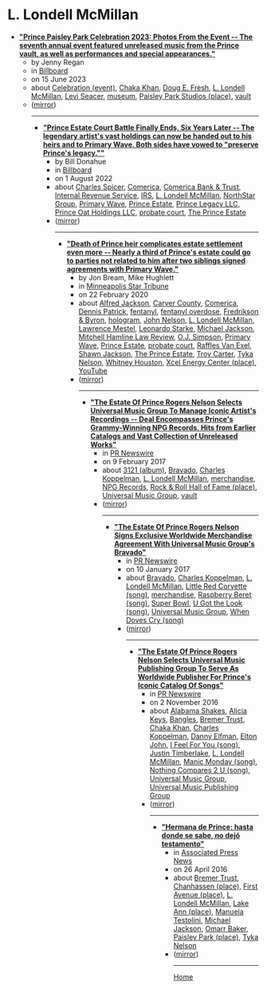 # L. Londell McMillan

 - [**"Prince Paisley Park Celebration 2023: Photos From the Event -- The seventh annual event featured unreleased music from the Prince vault, as well as performances and special appearances."**](https://www.billboard.com/photos/prince-paisley-park-celebration-2023-photos-1235355324/)<ul><li>by Jenny Regan</li><li>in [Billboard](https://www.billboard.com/)</li><li>on 15 June 2023</li><li>about [Celebration (event)](../../topics/event/celebration/index.md), [Chaka Khan](../../topics/chaka-khan/index.md), [Doug E. Fresh](../../topics/doug-e-fresh/index.md), [L. Londell McMillan](../../topics/l-londell-mcmillan/index.md), [Levi Seacer](../../topics/levi-seacer/index.md), [museum](../../topics/museum/index.md), [Paisley Park Studios (place)](../../topics/place/paisley-park-studios/index.md), [vault](../../topics/vault/index.md)</li><li>([mirror](https://web.archive.org/web/*/https://www.billboard.com/photos/prince-paisley-park-celebration-2023-photos-1235355324/))</li><ul>

----

 - [**"Prince Estate Court Battle Finally Ends, Six Years Later -- The legendary artist's vast holdings can now be handed out to his heirs and to Primary Wave. Both sides have vowed to "preserve Prince's legacy.""**](https://www.billboard.com/pro/prince-estate-court-battle-ends-six-years/)<ul><li>by Bill Donahue</li><li>in [Billboard](https://www.billboard.com/)</li><li>on 1 August 2022</li><li>about [Charles Spicer](../../topics/charles-spicer/index.md), [Comerica](../../topics/comerica/index.md), [Comerica Bank & Trust](../../topics/comerica-bank-trust/index.md), [Internal Revenue Service](../../topics/internal-revenue-service/index.md), [IRS](../../topics/irs/index.md), [L. Londell McMillan](../../topics/l-londell-mcmillan/index.md), [NorthStar Group](../../topics/northstar-group/index.md), [Primary Wave](../../topics/primary-wave/index.md), [Prince Estate](../../topics/prince-estate/index.md), [Prince Legacy LLC](../../topics/prince-legacy-llc/index.md), [Prince Oat Holdings LLC](../../topics/prince-oat-holdings-llc/index.md), [probate court](../../topics/probate-court/index.md), [The Prince Estate](../../topics/the-prince-estate/index.md)</li><li>([mirror](https://web.archive.org/web/*/https://www.billboard.com/pro/prince-estate-court-battle-ends-six-years/))</li><ul>

----

 - [**"Death of Prince heir complicates estate settlement even more -- Nearly a third of Prince's estate could go to parties not related to him after two siblings signed agreements with Primary Wave."**](https://www.startribune.com/untimely-death-of-prince-heir-complicates-estate-settlement-even-more/568089142/)<ul><li>by Jon Bream, Mike Hughlett</li><li>in [Minneapolis Star Tribune](https://www.startribune.com/)</li><li>on 22 February 2020</li><li>about [Alfred Jackson](../../topics/alfred-jackson/index.md), [Carver County](../../topics/carver-county/index.md), [Comerica](../../topics/comerica/index.md), [Dennis Patrick](../../topics/dennis-patrick/index.md), [fentanyl](../../topics/fentanyl/index.md), [fentanyl overdose](../../topics/fentanyl-overdose/index.md), [Fredrikson & Byron](../../topics/fredrikson-byron/index.md), [hologram](../../topics/hologram/index.md), [John Nelson](../../topics/john-nelson/index.md), [L. Londell McMillan](../../topics/l-londell-mcmillan/index.md), [Lawrence Mestel](../../topics/lawrence-mestel/index.md), [Leonardo Starke](../../topics/leonardo-starke/index.md), [Michael Jackson](../../topics/michael-jackson/index.md), [Mitchell Hamline Law Review](../../topics/mitchell-hamline-law-review/index.md), [O.J. Simpson](../../topics/o-j-simpson/index.md), [Primary Wave](../../topics/primary-wave/index.md), [Prince Estate](../../topics/prince-estate/index.md), [probate court](../../topics/probate-court/index.md), [Raffles Van Exel](../../topics/raffles-van-exel/index.md), [Shawn Jackson](../../topics/shawn-jackson/index.md), [The Prince Estate](../../topics/the-prince-estate/index.md), [Troy Carter](../../topics/troy-carter/index.md), [Tyka Nelson](../../topics/tyka-nelson/index.md), [Whitney Houston](../../topics/whitney-houston/index.md), [Xcel Energy Center (place)](../../topics/place/xcel-energy-center/index.md), [YouTube](../../topics/youtube/index.md)</li><li>([mirror](https://web.archive.org/web/*/https://www.startribune.com/untimely-death-of-prince-heir-complicates-estate-settlement-even-more/568089142/))</li><ul>

----

 - [**"The Estate Of Prince Rogers Nelson Selects Universal Music Group To Manage Iconic Artist's Recordings -- Deal Encompasses Prince's Grammy-Winning NPG Records, Hits from Earlier Catalogs and Vast Collection of Unreleased Works"**](https://www.prnewswire.com/news-releases/the-estate-of-prince-rogers-nelson-selects-universal-music-group-to-manage-iconic-artists-recordings-300404797.html)<ul><li>in [PR Newswire](https://www.prnewswire.com/)</li><li>on 9 February 2017</li><li>about [3121 (album)](../../topics/album/3121/index.md), [Bravado](../../topics/bravado/index.md), [Charles Koppelman](../../topics/charles-koppelman/index.md), [L. Londell McMillan](../../topics/l-londell-mcmillan/index.md), [merchandise](../../topics/merchandise/index.md), [NPG Records](../../topics/npg-records/index.md), [Rock & Roll Hall of Fame (place)](../../topics/place/rock-roll-hall-of-fame/index.md), [Universal Music Group](../../topics/universal-music-group/index.md), [vault](../../topics/vault/index.md)</li><li>([mirror](https://web.archive.org/web/*/https://www.prnewswire.com/news-releases/the-estate-of-prince-rogers-nelson-selects-universal-music-group-to-manage-iconic-artists-recordings-300404797.html))</li><ul>

----

 - [**"The Estate Of Prince Rogers Nelson Signs Exclusive Worldwide Merchandise Agreement With Universal Music Group's Bravado"**](https://www.prnewswire.com/news-releases/the-estate-of-prince-rogers-nelson-signs-exclusive-worldwide-merchandise-agreement-with-universal-music-groups-bravado-300388893.html)<ul><li>in [PR Newswire](https://www.prnewswire.com/)</li><li>on 10 January 2017</li><li>about [Bravado](../../topics/bravado/index.md), [Charles Koppelman](../../topics/charles-koppelman/index.md), [L. Londell McMillan](../../topics/l-londell-mcmillan/index.md), [Little Red Corvette (song)](../../topics/song/little-red-corvette/index.md), [merchandise](../../topics/merchandise/index.md), [Raspberry Beret (song)](../../topics/song/raspberry-beret/index.md), [Super Bowl](../../topics/super-bowl/index.md), [U Got the Look (song)](../../topics/song/u-got-the-look/index.md), [Universal Music Group](../../topics/universal-music-group/index.md), [When Doves Cry (song)](../../topics/song/when-doves-cry/index.md)</li><li>([mirror](https://web.archive.org/web/*/https://www.prnewswire.com/news-releases/the-estate-of-prince-rogers-nelson-signs-exclusive-worldwide-merchandise-agreement-with-universal-music-groups-bravado-300388893.html))</li><ul>

----

 - [**"The Estate Of Prince Rogers Nelson Selects Universal Music Publishing Group To Serve As Worldwide Publisher For Prince's Iconic Catalog Of Songs"**](https://www.prnewswire.com/news-releases/the-estate-of-prince-rogers-nelson-selects-universal-music-publishing-group-to-serve-as-worldwide-publisher-for-princes-iconic-catalog-of-songs-300356320.html)<ul><li>in [PR Newswire](https://www.prnewswire.com/)</li><li>on 2 November 2016</li><li>about [Alabama Shakes](../../topics/alabama-shakes/index.md), [Alicia Keys](../../topics/alicia-keys/index.md), [Bangles](../../topics/bangles/index.md), [Bremer Trust](../../topics/bremer-trust/index.md), [Chaka Khan](../../topics/chaka-khan/index.md), [Charles Koppelman](../../topics/charles-koppelman/index.md), [Danny Elfman](../../topics/danny-elfman/index.md), [Elton John](../../topics/elton-john/index.md), [I Feel For You (song)](../../topics/song/i-feel-for-you/index.md), [Justin Timberlake](../../topics/justin-timberlake/index.md), [L. Londell McMillan](../../topics/l-londell-mcmillan/index.md), [Manic Monday (song)](../../topics/song/manic-monday/index.md), [Nothing Compares 2 U (song)](../../topics/song/nothing-compares-2-u/index.md), [Universal Music Group](../../topics/universal-music-group/index.md), [Universal Music Publishing Group](../../topics/universal-music-publishing-group/index.md)</li><li>([mirror](https://web.archive.org/web/*/https://www.prnewswire.com/news-releases/the-estate-of-prince-rogers-nelson-selects-universal-music-publishing-group-to-serve-as-worldwide-publisher-for-princes-iconic-catalog-of-songs-300356320.html))</li><ul>

----

 - [**"Hermana de Prince: hasta donde se sabe, no dejó testamento"**](https://apnews.com/article/77e7b911f1d3465ab9f52e7aae95aa9c)<ul><li>in [Associated Press News](https://apnews.com/)</li><li>on 26 April 2016</li><li>about [Bremer Trust](../../topics/bremer-trust/index.md), [Chanhassen (place)](../../topics/place/chanhassen/index.md), [First Avenue (place)](../../topics/place/first-avenue/index.md), [L. Londell McMillan](../../topics/l-londell-mcmillan/index.md), [Lake Ann (place)](../../topics/place/lake-ann/index.md), [Manuela Testolini](../../topics/manuela-testolini/index.md), [Michael Jackson](../../topics/michael-jackson/index.md), [Omarr Baker](../../topics/omarr-baker/index.md), [Paisley Park (place)](../../topics/place/paisley-park/index.md), [Tyka Nelson](../../topics/tyka-nelson/index.md)</li><li>([mirror](https://web.archive.org/web/*/https://apnews.com/article/77e7b911f1d3465ab9f52e7aae95aa9c))</li><ul>

----

[Home](../index.md)
